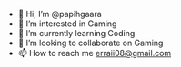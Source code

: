 - 👋 Hi, I’m @papihgaara
- 👀 I’m interested in Gaming
- 🌱 I’m currently learning Coding
- 💞️ I’m looking to collaborate on Gaming
- 📫 How to reach me erraii08@gmail.com

<!---
papihgaara/papihgaara is a ✨ special ✨ repository because its `README.md` (this file) appears on your GitHub profile.
You can click the Preview link to take a look at your changes.
--->
